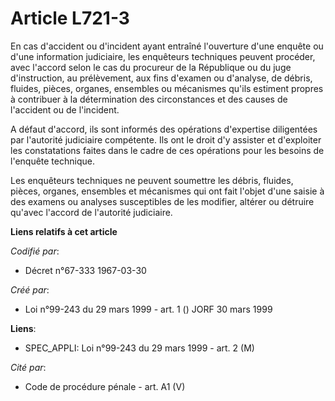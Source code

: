 # Article L721-3

En cas d'accident ou d'incident ayant entraîné l'ouverture d'une enquête ou d'une information judiciaire, les enquêteurs
techniques peuvent procéder, avec l'accord selon le cas du procureur de la République ou du juge d'instruction, au
prélèvement, aux fins d'examen ou d'analyse, de débris, fluides, pièces, organes, ensembles ou mécanismes qu'ils estiment
propres à contribuer à la détermination des circonstances et des causes de l'accident ou de l'incident.

A défaut d'accord, ils sont informés des opérations d'expertise diligentées par l'autorité judiciaire compétente. Ils ont le
droit d'y assister et d'exploiter les constatations faites dans le cadre de ces opérations pour les besoins de l'enquête
technique.

Les enquêteurs techniques ne peuvent soumettre les débris, fluides, pièces, organes, ensembles et mécanismes qui ont fait
l'objet d'une saisie à des examens ou analyses susceptibles de les modifier, altérer ou détruire qu'avec l'accord de
l'autorité judiciaire.

**Liens relatifs à cet article**

_Codifié par_:

  - Décret n°67-333 1967-03-30

_Créé par_:

  - Loi n°99-243 du 29 mars 1999 - art. 1 () JORF 30 mars 1999

**Liens**:

  - SPEC_APPLI: Loi n°99-243 du 29 mars 1999 - art. 2 (M)

_Cité par_:

  - Code de procédure pénale - art. A1 (V)
